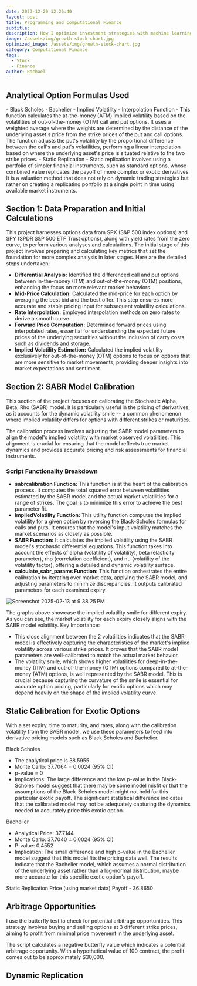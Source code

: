 ```yaml
---
date: 2023-12-20 12:26:40
layout: post
title: Programming and Computational Finance 
subtitle: 
description: How I optimize investment strategies with machine learning
image: /assets/img/growth-stock-chart.jpg
optimized_image: /assets/img/growth-stock-chart.jpg
category: Computational Finance
tags:
  - Stock
  - Finance
author: Rachael
---
```

<h2 class="toc_title">Analytical Option Formulas Used</h2>
- Black Scholes
- Bachelier
- Implied Volatility
- Interpolation Function  
  - This function calculates the at-the-money (ATM) implied volatility based on the volatilities of out-of-the-money (OTM) call and put options. It uses a weighted average where the weights are determined by the distance of the underlying asset's price from the strike prices of the put and call options. The function adjusts the put's volatility by the proportional difference between the call's and put's volatilities, performing a linear interpolation based on where the underlying asset's price is situated relative to the two strike prices. 
- Static Replication
  - Static replication involves using a portfolio of simpler financial instruments, such as standard options, whose combined value replicates the payoff of more complex or exotic derivatives. It is a valuation method that does not rely on dynamic trading strategies but rather on creating a replicating portfolio at a single point in time using available market instruments.

 


<h2 class="toc_title">Section 1: Data Preparation and Initial Calculations</h2>
<p>This project harnesses options data from SPX (S&P 500 index options) and SPY (SPDR S&P 500 ETF Trust options), along with yield rates from the zero curve, to perform various analyses and calculations. The initial stage of this project involves preparing and calculating key metrics that set the foundation for more complex analysis in later stages. Here are the detailed steps undertaken:</p>

<ul>
    <li><strong>Differential Analysis:</strong> Identified the differenced call and put options between in-the-money (ITM) and out-of-the-money (OTM) positions, enhancing the focus on more relevant market behaviors.</li>
    <li><strong>Mid-Price Calculation:</strong> Calculated the mid-price for each option by averaging the best bid and the best offer. This step ensures more accurate and stable pricing input for subsequent volatility calculations.</li>
    <li><strong>Rate Interpolation:</strong> Employed interpolation methods on zero rates to derive a smooth curve.</li>
    <li><strong>Forward Price Computation:</strong> Determined forward prices using interpolated rates, essential for understanding the expected future prices of the underlying securities without the inclusion of carry costs such as dividends and storage.</li>
    <li><strong>Implied Volatility Estimation:</strong> Calculated the implied volatility exclusively for out-of-the-money (OTM) options to focus on options that are more sensitive to market movements, providing deeper insights into market expectations and sentiment.</li>
</ul>


<h2 class="toc_title">Section 2: SABR Model Calibration</h2>
This section of the project focuses on calibrating the Stochastic Alpha, Beta, Rho (SABR) model. It is particularly useful in the pricing of derivatives, as it accounts for the dynamic volatility smile -- a common phenomenon where implied volatility differs for options with different strikes or maturities. 

<p>The calibration process involves adjusting the SABR model parameters to align the model's implied volatility with market observed volatilities. This alignment is crucial for ensuring that the model reflects true market dynamics and provides accurate pricing and risk assessments for financial instruments.</p>

<h3>Script Functionality Breakdown</h3>
<ul>
    <li><strong>sabrcalibration Function:</strong> This function is at the heart of the calibration process. It computes the total squared error between volatilities estimated by the SABR model and the actual market volatilities for a range of strikes. The goal is to minimize this error to achieve the best parameter fit.</li>
    <li><strong>impliedVolatility Function:</strong> This utility function computes the implied volatility for a given option by reversing the Black-Scholes formulas for calls and puts. It ensures that the model's input volatility matches the market scenarios as closely as possible.</li>
    <li><strong>SABR Function:</strong> It calculates the implied volatility using the SABR model's stochastic differential equations. This function takes into account the effects of alpha (volatility of volatility), beta (elasticity parameter), rho (correlation coefficient), and nu (volatility of the volatility factor), offering a detailed and dynamic volatility surface.</li>
    <li><strong>calculate_sabr_params Function:</strong> This function orchestrates the entire calibration by iterating over market data, applying the SABR model, and adjusting parameters to minimize discrepancies. It outputs calibrated parameters for each examined expiry.</li>
</ul>

![Screenshot 2025-02-13 at 9 38 25 PM](https://github.com/user-attachments/assets/26bc7c3c-a052-465a-8ca9-cc995abde8de)

The graphs above showcase the implied volatility smile for different expiry. As you can see, the market volatility for each expiry closely aligns with the SABR model volatility. 
Key Importance:
- This close alignment between the 2 volatilities indicates that the SABR model is effectively capturing the characteristics of the market's implied volatility across various strike prices. It proves that the SABR model parameters are well-calibrated to match the actual market behavior.
- The volatility smile, which shows higher volatilities for deep-in-the-money (ITM) and out-of-the-money (OTM) options compared to at-the-money (ATM) options, is well represented by the SABR model. This is crucial because capturing the curvature of the smile is essential for accurate option pricing, particularly for exotic options which may depend heavily on the shape of the implied volatility curve. 


<h2 class="toc_title">Static Calibration for Exotic Options</h2>

With a set expiry, time to maturity, and rates, along with the calibration volatility from the SABR model, we use these parameters to feed into derivative pricing models such as Black Scholes and Bachelier. 

Black Scholes
- The analytical price is 38.5955
- Monte Carlo: 37.7064 ± 0.0024 (95% CI)
- p-value = 0
- Implications: The large difference and the low p-value in the Black-Scholes model suggest that there may be some model misfit or that the assumptions of the Black-Scholes model might not hold for this particular exotic payoff. The significant statistical difference indicates that the calibrated model may not be adequately capturing the dynamics needed to accurately price this exotic option.

Bachelier
- Analytical Price: 37.7144
- Monte Carlo: 37.7040 ± 0.0024 (95% CI)
- P-value: 0.4552
- Implication: The small difference and high p-value in the Bachelier model suggest that this model fits the pricing data well. The results indicate that the Bachelier model, which assumes a normal distribution of the underlying asset rather than a log-normal distribution, maybe more accurate for this specific exotic option's payoff.

Static Replication Price (using market data)
Payoff - 36.8650


<h2 class="toc_title">Arbitrage Opportunities</h2>
I use the butterfly test to check for potential arbitrage opportunities. This strategy involves buying and selling options at 3 different strike prices, aiming to profit from minimal price movement in the underlying asset. 

The script calculates a negative butterfly value which indicates a potential arbitrage opportunity. With a hypothetical value of 100 contract, the profit comes out to be approximately $30,000. 

<h2 class="toc_title">Dynamic Replication</h2>




















